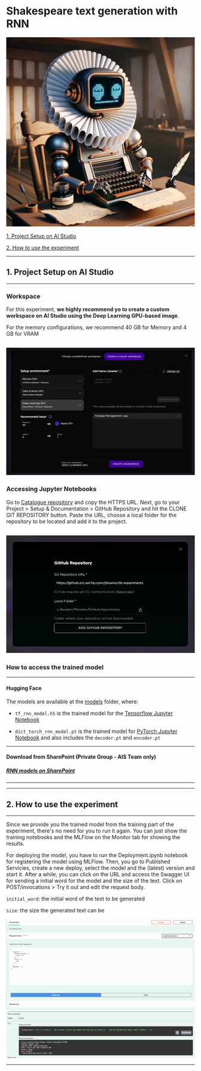 # Shakespeare text generation with RNN
![alt](images/robot_shakespeare.png)

 [1. Project Setup on AI Studio](#1-project-setup-on-ai-studio)

 [2. How to use the experiment](#2-how-to-use-the-experiment)
 
 ---

 ## 1. Project Setup on AI Studio
 ---
 ### Workspace
 For this experiment, **we highly recommend yo to create a custom workspace on AI Studio using the Deep Learning GPU-based image**. 


 For the memory configurations, we recommend 40 GB for Memory and 4 GB for VRAM
 
 ![alt](images/DEEP-LEARNING-GPU-4GB.png)
---
 ### Accessing Jupyter Notebooks


Go to [Catalogue repository](https://github.azc.ext.hp.com/phoenix/ds-experiments/tree/draft/demo_catalogue) and copy the HTTPS URL. Next, go to your Project > Setup & Documentation > GitHub Repository and hit the CLONE GIT REPOSITORY button. Paste the URL, choose a local folder for the repository to be located and add it to the project.

![alt](images/CLONE_GITHUB_REPO.png)
 ---

 ### How to access the trained model
 ---
 #### Hugging Face

The models are available at the [models](models/) folder, where:

- `tf_rnn_model.h5` is the trained model for the [Tensorflow Jupyter Notebook](RNN_for_text_generation_TF.ipynb)

- `dict_torch_rnn_model.pt` is the trained model for [PyTorch Jupyter Notebook](RNN_for_text_generation_Torch.ipynb) and also includes the `decoder.pt` and `encoder.pt`


---
#### Download from SharePoint (Private Group - AIS Team only)

##### [RNN models on SharePoint](https://hp.sharepoint.com/:f:/r/teams/HPDataSciencePlatform/Shared%20Documents/QA/%5BiUAT%5D%20Data%20sources/Models/RNNs?csf=1&web=1&e=1hgHAx)
---

---

 ## 2. How to use the experiment
---
Since we provide you the trained model from the training part of the experiment, there's no need for you to run it again. You can just show the training notebooks and the MLFlow on the Monitor tab for showing the results.

For deploying the model, you have to run the Deployment.ipynb notebook for registering the model using MLFlow. Then, you go to Published Servicies, create a new deploy, select the model and the (latest) version and start it. After a while, you can click on the URL and access the Swagger UI for sending a initial word for the model and the size of the text. Click on POST/invocations > Try it out and edit the request body. 

`initial_word`: the initial word of the text to be generated

`size`: the size the generated text can be

![alt](images/TEXT-GEN-REQUEST-BODY.png)
![alt](images/TEXT-GEN-RESPONSE-BODY.png)

---